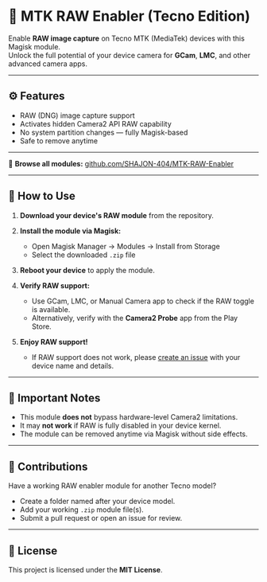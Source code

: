 # 📸 MTK RAW Enabler (Tecno Edition)

Enable **RAW image capture** on Tecno MTK (MediaTek) devices with this Magisk module.  
Unlock the full potential of your device camera for **GCam**, **LMC**, and other advanced camera apps.

---

## ⚙️ Features

- RAW (DNG) image capture support  
- Activates hidden Camera2 API RAW capability  
- No system partition changes — fully Magisk-based  
- Safe to remove anytime  

---

🔗 **Browse all modules:** [github.com/SHAJON-404/MTK-RAW-Enabler](https://github.com/SHAJON-404/MTK-RAW-Enabler)

---

## 🧪 How to Use

1. **Download your device's RAW module** from the repository.  

2. **Install the module via Magisk:**  
   - Open Magisk Manager → Modules → Install from Storage  
   - Select the downloaded `.zip` file

3. **Reboot your device** to apply the module.

4. **Verify RAW support:**  
   - Use GCam, LMC, or Manual Camera app to check if the RAW toggle is available.  
   - Alternatively, verify with the **Camera2 Probe** app from the Play Store.

5. **Enjoy RAW support!**  
   - If RAW support does not work, please [create an issue](https://github.com/SHAJON-404/MTK-RAW-Enabler/issues) with your device name and details.

---

## 🚨 Important Notes

- This module **does not** bypass hardware-level Camera2 limitations.  
- It may **not work** if RAW is fully disabled in your device kernel.  
- The module can be removed anytime via Magisk without side effects.

---

## 🤝 Contributions

Have a working RAW enabler module for another Tecno model?  
- Create a folder named after your device model.  
- Add your working `.zip` module file(s).  
- Submit a pull request or open an issue for review.

---

## 📜 License

This project is licensed under the **MIT License**.  
